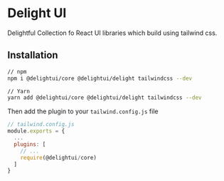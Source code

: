 # Delight UI
Delightful Collection fo React UI libraries which build using tailwind css.

## Installation
```sh
// npm
npm i @delightui/core @delightui/delight tailwindcss --dev

// Yarn
yarn add @delightui/core @delightui/delight tailwindcss --dev
```

Then add the plugin to your `tailwind.config.js` file

```js
// tailwind.config.js
module.exports = {
  ...
  plugins: [
    // ...
    require(@delightui/core)
  ]
}
```
